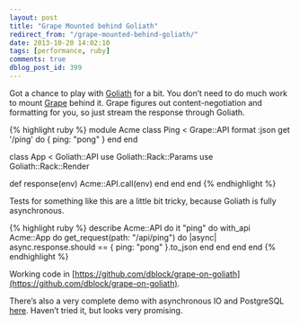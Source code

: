 ```yaml
---
layout: post
title: "Grape Mounted behind Goliath"
redirect_from: "/grape-mounted-behind-goliath/"
date: 2013-10-20 14:02:10
tags: [performance, ruby]
comments: true
dblog_post_id: 399
---
```

Got a chance to play with [Goliath](http://postrank-labs.github.io/goliath/) for a bit. You don’t need to do much work to mount [Grape](https://github.com/intridea/grape) behind it. Grape figures out content-negotiation and formatting for you, so just stream the response through Goliath.

{% highlight ruby %}
module Acme
 class Ping < Grape::API
   format :json
   get '/ping' do
     { ping: "pong" }
   end
 end

 class App < Goliath::API
   use Goliath::Rack::Params
   use Goliath::Rack::Render

   def response(env)
     Acme::API.call(env)
   end
 end
end
{% endhighlight %}

Tests for something like this are a little bit tricky, because Goliath is fully asynchronous.

{% highlight ruby %}
describe Acme::API do
 it "ping" do
   with_api Acme::App do
     get_request(path: "/api/ping") do |async|
       async.response.should == { ping: "pong" }.to_json
     end
   end
 end
end
{% endhighlight %}

Working code in [https://github.com/dblock/grape-on-goliath](https://github.com/dblock/grape-on-goliath).

There’s also a very complete demo with asynchronous IO and PostgreSQL [here](https://github.com/djones/grape-goliath-example). Haven’t tried it, but looks very promising.
